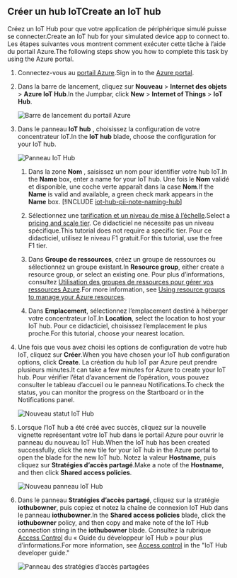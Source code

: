 ## <a name="create-an-iot-hub"></a><span data-ttu-id="34723-101">Créer un hub IoT</span><span class="sxs-lookup"><span data-stu-id="34723-101">Create an IoT hub</span></span>
<span data-ttu-id="34723-102">Créez un IoT Hub pour que votre application de périphérique simulé puisse se connecter.</span><span class="sxs-lookup"><span data-stu-id="34723-102">Create an IoT hub for your simulated device app to connect to.</span></span> <span data-ttu-id="34723-103">Les étapes suivantes vous montrent comment exécuter cette tâche à l’aide du portail Azure.</span><span class="sxs-lookup"><span data-stu-id="34723-103">The following steps show you how to complete this task by using the Azure portal.</span></span>

1. <span data-ttu-id="34723-104">Connectez-vous au [portail Azure][lnk-portal].</span><span class="sxs-lookup"><span data-stu-id="34723-104">Sign in to the [Azure portal][lnk-portal].</span></span>
1. <span data-ttu-id="34723-105">Dans la barre de lancement, cliquez sur **Nouveau** > **Internet des objets** > **Azure IoT Hub**.</span><span class="sxs-lookup"><span data-stu-id="34723-105">In the Jumpbar, click **New** > **Internet of Things** > **IoT Hub**.</span></span>
   
    ![Barre de lancement du portail Azure][1]
1. <span data-ttu-id="34723-107">Dans le panneau **IoT hub** , choisissez la configuration de votre concentrateur IoT.</span><span class="sxs-lookup"><span data-stu-id="34723-107">In the **IoT hub** blade, choose the configuration for your IoT hub.</span></span>
   
    ![Panneau IoT Hub][2]
   
   1. <span data-ttu-id="34723-109">Dans la zone **Nom** , saisissez un nom pour identifier votre hub IoT.</span><span class="sxs-lookup"><span data-stu-id="34723-109">In the **Name** box, enter a name for your IoT hub.</span></span> <span data-ttu-id="34723-110">Une fois le **Nom** validé et disponible, une coche verte apparaît dans la case **Nom**.</span><span class="sxs-lookup"><span data-stu-id="34723-110">If the **Name** is valid and available, a green check mark appears in the **Name** box.</span></span>
    [!INCLUDE [iot-hub-pii-note-naming-hub](iot-hub-pii-note-naming-hub.md)]
   
   1. <span data-ttu-id="34723-111">Sélectionnez une [tarification et un niveau de mise à l’échelle][lnk-pricing].</span><span class="sxs-lookup"><span data-stu-id="34723-111">Select a [pricing and scale tier][lnk-pricing].</span></span> <span data-ttu-id="34723-112">Ce didacticiel ne nécessite pas un niveau spécifique.</span><span class="sxs-lookup"><span data-stu-id="34723-112">This tutorial does not require a specific tier.</span></span> <span data-ttu-id="34723-113">Pour ce didacticiel, utilisez le niveau F1 gratuit.</span><span class="sxs-lookup"><span data-stu-id="34723-113">For this tutorial, use the free F1 tier.</span></span>
   1. <span data-ttu-id="34723-114">Dans **Groupe de ressources**, créez un groupe de ressources ou sélectionnez un groupe existant.</span><span class="sxs-lookup"><span data-stu-id="34723-114">In **Resource group**, either create a resource group, or select an existing one.</span></span> <span data-ttu-id="34723-115">Pour plus d’informations, consultez [Utilisation des groupes de ressources pour gérer vos ressources Azure][lnk-resource-groups].</span><span class="sxs-lookup"><span data-stu-id="34723-115">For more information, see [Using resource groups to manage your Azure resources][lnk-resource-groups].</span></span>
   1. <span data-ttu-id="34723-116">Dans **Emplacement**, sélectionnez l’emplacement destiné à héberger votre concentrateur IoT.</span><span class="sxs-lookup"><span data-stu-id="34723-116">In **Location**, select the location to host your IoT hub.</span></span> <span data-ttu-id="34723-117">Pour ce didacticiel, choisissez l’emplacement le plus proche.</span><span class="sxs-lookup"><span data-stu-id="34723-117">For this tutorial, choose your nearest location.</span></span>
1. <span data-ttu-id="34723-118">Une fois que vous avez choisi les options de configuration de votre hub IoT, cliquez sur **Créer**.</span><span class="sxs-lookup"><span data-stu-id="34723-118">When you have chosen your IoT hub configuration options, click **Create**.</span></span>  <span data-ttu-id="34723-119">La création du hub IoT par Azure peut prendre plusieurs minutes.</span><span class="sxs-lookup"><span data-stu-id="34723-119">It can take a few minutes for Azure to create your IoT hub.</span></span> <span data-ttu-id="34723-120">Pour vérifier l’état d’avancement de l’opération, vous pouvez consulter le tableau d’accueil ou le panneau Notifications.</span><span class="sxs-lookup"><span data-stu-id="34723-120">To check the status, you can monitor the progress on the Startboard or in the Notifications panel.</span></span>
   
    ![Nouveau statut IoT Hub][3]
1. <span data-ttu-id="34723-122">Lorsque l’IoT hub a été créé avec succès, cliquez sur la nouvelle vignette représentant votre IoT hub dans le portail Azure pour ouvrir le panneau du nouveau IoT Hub.</span><span class="sxs-lookup"><span data-stu-id="34723-122">When the IoT hub has been created successfully, click the new tile for your IoT hub in the Azure portal to open the blade for the new IoT hub.</span></span> <span data-ttu-id="34723-123">Notez la valeur **Hostname**, puis cliquez sur **Stratégies d’accès partagé**.</span><span class="sxs-lookup"><span data-stu-id="34723-123">Make a note of the **Hostname**, and then click **Shared access policies**.</span></span>
   
    ![Nouveau panneau IoT Hub][4]
1. <span data-ttu-id="34723-125">Dans le panneau **Stratégies d’accès partagé**, cliquez sur la stratégie **iothubowner**, puis copiez et notez la chaîne de connexion IoT Hub dans le panneau **iothubowner**.</span><span class="sxs-lookup"><span data-stu-id="34723-125">In the **Shared access policies** blade, click the **iothubowner** policy, and then copy and make note of the IoT Hub connection string in the **iothubowner** blade.</span></span> <span data-ttu-id="34723-126">Consultez la rubrique [Access Control][lnk-access-control] du « Guide du développeur IoT Hub » pour plus d’informations.</span><span class="sxs-lookup"><span data-stu-id="34723-126">For more information, see [Access control][lnk-access-control] in the "IoT Hub developer guide."</span></span>
   
    ![Panneau des stratégies d’accès partagées][5]

<!-- Images. -->
[1]: ./media/iot-hub-get-started-create-hub/create-iot-hub1.png
[2]: ./media/iot-hub-get-started-create-hub/create-iot-hub2.png
[3]: ./media/iot-hub-get-started-create-hub/create-iot-hub3.png
[4]: ./media/iot-hub-get-started-create-hub/create-iot-hub4.png
[5]: ./media/iot-hub-get-started-create-hub/create-iot-hub5.png

<!-- Links -->
[lnk-resource-groups]: ../articles/azure-resource-manager/resource-group-portal.md
[lnk-portal]: https://portal.azure.com/
[lnk-pricing]: https://azure.microsoft.com/pricing/details/iot-hub/
[lnk-access-control]: ../articles/iot-hub/iot-hub-devguide-security.md
